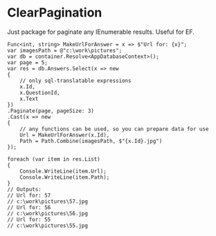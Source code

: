 # ClearPagination

Just package for paginate any IEnumerable results. Useful for EF.

    Func<int, string> MakeUrlForAnswer = x => $"Url for: {x}";
    var imagesPath = @"c:\work\pictures";
    var db = container.Resolve<AppDatabaseContext>();
    var page = 5;
    var res = db.Answers.Select(x => new
    {
        // only sql-translatable expressions
        x.Id,
        x.QuestionId,
        x.Text
    })
    .Paginate(page, pageSize: 3)
    .Cast(x => new
    {
        // any functions can be used, so you can prepare data for use
        Url = MakeUrlForAnswer(x.Id), 
        Path = Path.Combine(imagesPath, $"{x.Id}.jpg")
    });

    foreach (var item in res.List)
    {
        Console.WriteLine(item.Url);
        Console.WriteLine(item.Path);
    }
    // Outputs:
    // Url for: 57
    // c:\work\pictures\57.jpg
    // Url for: 56
    // c:\work\pictures\56.jpg
    // Url for: 55
    // c:\work\pictures\55.jpg

